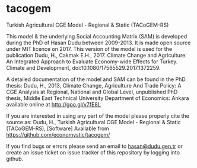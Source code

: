 # tacogem
Turkish Agricultural CGE Model - Regional & Static (TACoGEM-RS)

This model & the underlying Social Accounting Matrix (SAM) is developed during the PhD of Hasan Dudu between 2009-2013. It is made open source under MIT licence on 2017. This version of the model is used for the publication 
Dudu, H., Cakmak E.H., 2017. Climate Change and Agriculture: An Integrated Approach to Evaluate Economy-wide Effects for Turkey. Climate and Development, doi:10.1080/17565529.2017.1372259.

A detailed documentation of the model and SAM can be found in the PhD thesis: 
Dudu, H., 2013, Climate Change, Agriculture And Trade Policy: A CGE Analysis at Regional, National and Global Level, unpublished PhD thesis, Middle East Technical University Department of Economics: Ankara available online at http://goo.gl/v7fE8L 

If you are interested in using any part of the model please properly cite the source as: 
Dudu, H., Turkish Agricultural CGE Model - Regional & Static (TACoGEM-RS), [Software] Available from https://github.com/economystic/tacogem/ 

If you find bugs or errors please send an email to hasan@dudu.gen.tr or create an issue ticket on issue tracker of this repository by logging into github.  
